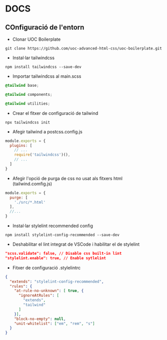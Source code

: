 # DOCS
## COnfiguració de l'entorn

- Clonar UOC Boilerplate

```
git clone https://github.com/uoc-advanced-html-css/uoc-boilerplate.git
```

- Instal·lar tailwindcss

```
npm install tailwindcss --save-dev
```

- Importar tailwindcss al main.scss

```scss
@tailwind base;

@tailwind components;

@tailwind utilities;
```

- Crear el fitxer de configuració de tailwind

```
npx tailwindcss init
```

- Afegir tailwind a postcss.config.js

```js
module.exports = {
  plugins: [
    // ...
    require('tailwindcss')(),
    // ...
  ]
}
```

- Afegir l'opció de purga de css no usat als fitxers html (tailwind.comfig.js)

```js
module.exports = {
  purge: [
    './src/*.html'
  ],
  //...
}
```

- Instal·lar stylelint recommended config

```
npm install stylelint-config-recommended --save-dev
```

- Deshabilitar el lint integrat de VSCode i habilitar el de stylelint

```json
"scss.validate": false, // Disable css built-in lint
"stylelint.enable": true, // Enable sytlelint
```

- Fitxer de configuració .stylelintrc

```json
{
  "extends": "stylelint-config-recommended",
  "rules": {
    "at-rule-no-unknown": [ true, {
      "ignoreAtRules": [
        "extends",
        "tailwind"
      ]
    }],
    "block-no-empty": null,
    "unit-whitelist": ["em", "rem", "s"]
  }
}
```
